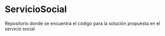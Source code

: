 # ServicioSocial
Repositorio donde se encuentra el código para la solución propuesta en el servicio social
